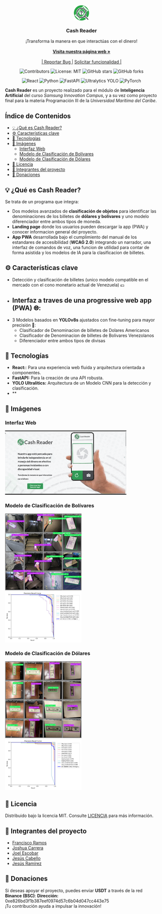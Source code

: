 <br/>
<div align="center">
<a href="https://cashreader.netlify.app/"><img src="/frontend/public/favicon.svg" alt="Logo Cash Reader" width="50" height="50" style="vertical-align: middle;"></a>
<h3 align="center"><strong>Cash Reader</strong></h3>
<p align="center">
¡Transforma la manera en que interactúas con el dinero!
<br/>
<br/>
<a href="https://cashreader.netlify.app/"><strong>Visita nuestra página web »</strong></a>
<br/>
<br/>
<a href="https://github.com/repositoriosHackaton/SIC25-CodeBreakers/issues/new?labels=bug&amp;template=bug_report.md">| Reportar Bug |</a>
<a href="https://github.com/repositoriosHackaton/SIC25-CodeBreakers/issues/new?labels=enhancement&amp;&template=feature_request.md"> Solicitar funcionalidad |</a>
</p>

![Contributors](https://img.shields.io/github/contributors/repositoriosHackaton/SIC25-CodeBreakers)
![License: MIT](https://img.shields.io/badge/License-MIT-yellow.svg)
![GitHub stars](https://img.shields.io/github/stars/repositoriosHackaton/SIC25-CodeBreakers)
![GitHub forks](https://img.shields.io/github/forks/repositoriosHackaton/SIC25-CodeBreakers)

![React](https://img.shields.io/badge/React-20232A?style=for-the-badge&logo=react&logoColor=61DAFB)
![Python](https://img.shields.io/badge/Python-3776AB?style=for-the-badge&logo=python&logoColor=white)
![FastAPI](https://img.shields.io/badge/FastAPI-009688?style=for-the-badge&logo=fastapi&logoColor=white)
![Ultralytics YOLO](https://img.shields.io/badge/YOLO-blue?style=for-the-badge&logo=ultralytics)
![PyTorch](https://img.shields.io/badge/PyTorch-EE4C2C?style=for-the-badge&logo=pytorch&logoColor=white)

</div>

**Cash Reader** es un proyecto realizado para el módulo de **Inteligencia Artificial** del curso *Samsung Innovation Campus*, y a su vez como proyecto final para la materia Programación III de la *Universidad Marítima del Caribe*.

## Índice de Contenidos
- [💡 ¿Qué es Cash Reader?](#-qué-es-cash-reader)
- [⚙️ Características clave](#️-características-clave)
- [🔧 Tecnologías](#-tecnologías)
- [📸 Imágenes](#-imágenes)
  - [Interfaz Web](#interfaz-web)
  - [Modelo de Clasificación de Bolívares](#modelo-de-clasificación-de-bolívares)
  - [Modelo de Clasificación de Dólares](#modelo-de-clasificación-de-dólares)
- [📜 Licencia](#-licencia)
- [👥 Integrantes del proyecto](#-integrantes-del-proyecto)
- [🎁 Donaciones](#-donaciones)

## 💡 ¿Qué es Cash Reader?
Se trata de un programa que integra:
- Dos modelos avanzados de **clasificación de objetos** para identificar las denominaciones de los billetes de **dólares y bolívares** y uno modelo diferenciador entre ambos tipos de moneda.
- **Landing page** donde los usuarios pueden descargar la app (PWA) y conocer informacion general del proyecto.
- **App PWA** desarrollada bajo el cumplimiento del manual de los estandares de accesibilidad (**WCAG 2.0**) integrando un narrador, una interfaz de comandos de voz, una funcion de utilidad para contar de forma asistida y los modelos de IA para la clasificacion de billetes.

## ⚙️ Características clave
- Detección y clasificación de billetes (unico modelo compatible en el mercado con el cono monetario actual de Venezuela) 💵
- Interfaz a traves de una progressive web app (PWA) 🌐:
  -    
- 3 Modelos basados en **YOLOv8s** ajustados con fine-tuning para mayor precisión 🎯:
  - Clasificador de Denominacion de billetes de Dolares Americanos
  - Clasificador de Denominacion de billetes de Bolivares Venezolanos
  - Diferenciador entre ambos tipos de divisas

## 🔧 Tecnologías
- **React:**: Para una experiencia web fluida y arquitectura orientada a componentes.
- **FastAPI:** Para la creación de una API robusta.
- **YOLO Ultralitics:** Arquitectura de un Modelo CNN para la detección y clasificación.
- **

## 📸 Imágenes
### Interfaz Web
![alt text](/frontend/src/assets/landing.gif)

### Modelo de Clasificación de Bolívares
<img src="./backend/src/models/train/VEF_Model_09/val_batch1_pred.jpg" alt="Imagen del Modelo VEF" style="max-width:50%; height:auto;">
<img src="./backend/src/models/train/VEF_Model_09/PR_curve.png" alt="PR Curve VEF" style="max-width:50%; height:auto;">

### Modelo de Clasificación de Dólares
<img src="./backend/src/models/train/USD_Model_13/val_batch1_pred.jpg" alt="Imagen del Modelo USD" style="max-width:50%; height:auto;">
<img src="./backend/src/models/train/USD_Model_13/PR_curve.png" alt="PR Curve USD" style="max-width:50%; height:auto;">

## 📜 Licencia
Distribuido bajo la licencia MIT. Consulte [LICENCIA](./LICENSE.txt) para más información.

## 👥 Integrantes del proyecto
- [Francisco Ramos](https://www.linkedin.com/in/francisco-ramos-santos-dev)
- [Joshua Carrera](https://www.linkedin.com/in/joshua-carrera-r/) 
- [Joel Escobar](https://www.linkedin.com/in/joel-escobar/) 
- [Jesús Cabello](https://www.linkedin.com/in/jesus-cabello18/) 
- [Jesús Ramírez](https://www.linkedin.com/in/jesus-ramirez-dev/) 

## 🎁 Donaciones
Si deseas apoyar el proyecto, puedes enviar **USDT** a través de la red **Binance (BSC)**:
**Dirección:** 0xe826bd3f1b387eef0974d57c6b04d047cc443e75  
¡Tu contribución ayuda a impulsar la innovación!
